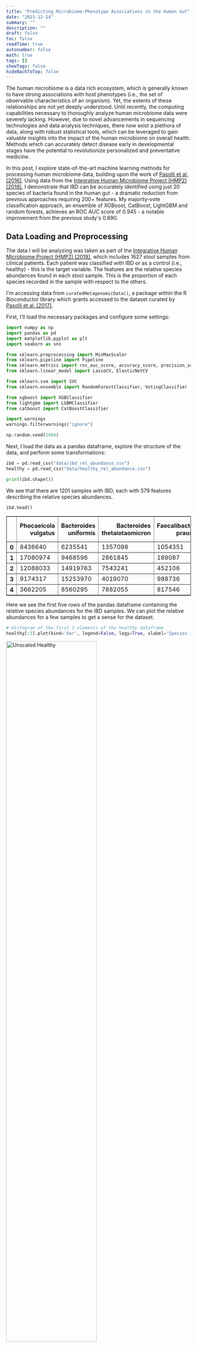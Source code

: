 ```yaml
---
title: "Predicting Microbiome-Phenotype Associations in the Human Gut"  
date: "2023-12-14"  
summary: ""  
description: ""  
draft: false  
toc: false  
readTime: true  
autonumber: false  
math: true  
tags: []
showTags: false  
hideBackToTop: false
---
```


The human microbiome is a data rich ecosystem, which is generally known to have strong associations with host phenotypes (i.e., the set of observable characteristics of an organism). Yet, the extents of these relationships are not yet deeply understood. Until recently, the computing capabilities necessary to thoroughly analyze human microbiome data were severely lacking. However, due to novel advancements in sequencing technologies and data analysis techniques, there now exist a plethora of data, along with robust statistical tools, which can be leveraged to gain valuable insights into the impact of the human microbiome on overall health. Methods which can accurately detect disease early in developmental stages have the potential to revolutionize personalized and preventative medicine.

In this post, I explore state-of-the-art machine learning methods for processing human microbiome data, building upon the work of [Pasolli et al. [2016]](https://journals.plos.org/ploscompbiol/article/file?id=10.1371/journal.pcbi.1004977&type=printable). Using data from the [Integrative Human Microbiome Project (HMP2) [2019]](https://pubmed.ncbi.nlm.nih.gov/31142855/), I demonstrate that IBD can be accurately identified using just 20 species of bacteria found in the human gut - a dramatic reduction from previous approaches requiring 200+ features. My majority-vote classification approach, an ensemble of XGBoost, CatBoost, LightGBM and random forests, achieves an ROC AUC score of 0.945 - a notable improvement from the previous study's 0.890.

## Data Loading and Preprocessing

The data I will be analyzing was taken as part of the [Integrative Human Microbiome Project (HMP2) [2019]](https://pubmed.ncbi.nlm.nih.gov/31142855/), which includes 1627 stool samples from clinical patients. Each patient was classified with IBD or as a control (i.e., healthy) - this is the target variable. The features are the relative species abundances found in each stool sample. This is the proportion of each species recorded in the sample with respect to the others.

I'm accessing data from `curatedMetagenomicData()`, a package within the R Bioconductor library which grants accessed to the dataset curated by [Pasolli et al. [2017]](https://www.biorxiv.org/content/10.1101/103085v2.full.pdf).

First, I'll load the necessary packages and configure some settings:

```py
import numpy as np
import pandas as pd
import matplotlib.pyplot as plt
import seaborn as sns

from sklearn.preprocessing import MinMaxScaler
from sklearn.pipeline import Pipeline
from sklearn.metrics import roc_auc_score, accuracy_score, precision_score, recall_score, f1_score, balanced_accuracy_score, confusion_matrix, RocCurveDisplay
from sklearn.linear_model import LassoCV, ElasticNetCV

from sklearn.svm import SVC
from sklearn.ensemble import RandomForestClassifier, VotingClassifier

from xgboost import XGBClassifier
from lightgbm import LGBMClassifier
from catboost import CatBoostClassifier

import warnings
warnings.filterwarnings("ignore")

np.random.seed(1984)
```

Next, I load the data as a pandas dataframe, explore the structure of the data, and perform some transformations:

```py
ibd = pd.read_csv("data/ibd_rel_abundance.csv")
healthy = pd.read_csv("data/healthy_rel_abundance.csv")

print(ibd.shape())
```

We see that there are 1201 samples with IBD, each with 579 features describing the relative species abundances.

```
ibd.head()
```

<div>
<style scoped>
        .dataframe tbody tr th:only-of-type {
            vertical-align: middle;
        }
</style>
    <table border="1" class="dataframe">
    <thead>
        <tr style="text-align: right;">
        <th></th>
        <th>Phocaeicola vulgatus</th>
        <th>Bacteroides uniformis</th>
        <th>Bacteroides thetaiotaomicron</th>
        <th>Faecalibacterium prausnitzii</th>
        <th>Roseburia faecis</th>
        <th>Bacteroides caccae</th>
        <th>Enterocloster clostridioformis</th>
        <th>Bacteroides fragilis</th>
        <th>Fusicatenibacter saccharivorans</th>
        <th>Flavonifractor plautii</th>
        <th>...</th>
        <th>Prevotella histicola</th>
        <th>Prevotella pallens</th>
        <th>Chlamydia ibidis</th>
        <th>Enterococcus mundtii</th>
        <th>Anaerostipes sp. 992a</th>
        <th>Actinobaculum sp. oral taxon 183</th>
        <th>Lachnoclostridium sp. An298</th>
        <th>Haemophilus haemolyticus</th>
        <th>Enterococcus dispar</th>
        <th>Atopobium minutum</th>
        </tr>
    </thead>
    <tbody>
        <tr>
        <th>0</th>
        <td>8436640</td>
        <td>6235541</td>
        <td>1357098</td>
        <td>1054351</td>
        <td>999360</td>
        <td>551484</td>
        <td>334448</td>
        <td>168192</td>
        <td>139201</td>
        <td>133264</td>
        <td>...</td>
        <td>0</td>
        <td>0</td>
        <td>0</td>
        <td>0</td>
        <td>0</td>
        <td>0</td>
        <td>0</td>
        <td>0</td>
        <td>0</td>
        <td>0</td>
        </tr>
        <tr>
        <th>1</th>
        <td>17080974</td>
        <td>9468596</td>
        <td>2861845</td>
        <td>189087</td>
        <td>190713</td>
        <td>479440</td>
        <td>315591</td>
        <td>182143</td>
        <td>268493</td>
        <td>427323</td>
        <td>...</td>
        <td>0</td>
        <td>0</td>
        <td>0</td>
        <td>0</td>
        <td>0</td>
        <td>0</td>
        <td>0</td>
        <td>0</td>
        <td>0</td>
        <td>0</td>
        </tr>
        <tr>
        <th>2</th>
        <td>12088033</td>
        <td>14919763</td>
        <td>7543241</td>
        <td>452106</td>
        <td>455094</td>
        <td>1991901</td>
        <td>537137</td>
        <td>7969977</td>
        <td>5346</td>
        <td>185637</td>
        <td>...</td>
        <td>0</td>
        <td>0</td>
        <td>0</td>
        <td>0</td>
        <td>0</td>
        <td>0</td>
        <td>0</td>
        <td>0</td>
        <td>0</td>
        <td>0</td>
        </tr>
        <tr>
        <th>3</th>
        <td>9174317</td>
        <td>15253970</td>
        <td>4019070</td>
        <td>988736</td>
        <td>429513</td>
        <td>964149</td>
        <td>46820</td>
        <td>3271311</td>
        <td>37552</td>
        <td>86170</td>
        <td>...</td>
        <td>0</td>
        <td>0</td>
        <td>0</td>
        <td>0</td>
        <td>0</td>
        <td>0</td>
        <td>0</td>
        <td>0</td>
        <td>0</td>
        <td>0</td>
        </tr>
        <tr>
        <th>4</th>
        <td>3662205</td>
        <td>8560295</td>
        <td>7882055</td>
        <td>817546</td>
        <td>814911</td>
        <td>686063</td>
        <td>27640</td>
        <td>4984518</td>
        <td>9446</td>
        <td>411733</td>
        <td>...</td>
        <td>0</td>
        <td>0</td>
        <td>0</td>
        <td>0</td>
        <td>0</td>
        <td>0</td>
        <td>0</td>
        <td>0</td>
        <td>0</td>
        <td>0</td>
        </tr>
    </tbody>
    </table>
</div>

Here we see the first five rows of the pandas dataframe containing the relative species abundances for the IBD samples. We can plot the relative abundances for a few samples to get a sense for the dataset.

```py
# Histogram of the first 3 elements of the healthy dataframe
healthy[:3].plot(kind='bar', legend=False, logy=True, xlabel='Species in Healthy samples', ylabel='Log scale of relative abundances', rot=0);
```

<div id="fig1" class="figure">
  <img src="figures/healthy_unscaled.png" alt="Unscaled Healthy" style="width:70%; margin-left: auto; margin-right:auto">
</div>

```py
# Histogram of the first 3 elements of the IBD dataframe
ibd[:3].plot(kind='bar', legend=False, logy=True, xlabel='Species in IBD samples', ylabel='Log scale of relative abundances', rot=0);
```

<div id="fig2" class="figure">
  <img src="figures/ibd_unscaled.png" alt="Unscaled IBD" style="width:70%; margin-left: auto; margin-right:auto">
</div>

Immediately, we notice that the healthy samples seem to have higher biodiversity. We can also see that the scale of the entries varies drastically. Of the nonzero features, the scales differ from $\sim 10^3$ to $\sim 10^7$. It's a similar story for the healthy samples. To address this, we will incorporate min-max scaling into our pipeline later.

This is unlabeled data, so we need to insert the target variable:

```py
healthy.insert(0, 'IBD', 0); # 0 for control sample
ibd.insert(0, 'IBD', 1); # 1 for case sample
```

Now, to construct our full dataset, I concatenate the two and shuffle them. I also rename some of the columns to remove characters that will prove problematic later when training our models.

```py
# Concatenate, shuffle, and reindex
data = pd.concat([ibd, healthy]).sample(frac=1).set_index(np.arange(0, 1627))

# Replace brackets in column names
data.columns = data.columns.str.replace('[', '').str.replace(']', '')
```

Finally, I construct the train, validation, and test sets using an 80/10/10 split:

```py
# Create partitions at 80% and 90% of original dataset, resulting in three subsets
train, val, test = np.split(data.sample(frac=1), [int(.8*len(data)), int(.9*len(data))])

X_train = train.drop('IBD', axis=1).fillna(0) # Features
y_train = train['IBD'] # Targets

X_val = val.drop('IBD', axis=1).fillna(0)
y_val = val['IBD']

X_test = test.drop('IBD', axis=1).fillna(0)
y_test = test['IBD']
```

## Feature Selection w/ LASSO and ElasticNet

The resulting dataset is a high-dimensional sparse matrix containing relative species abundances. My goal is to narrow down this set of features to see which are the most important in predicting the target variable. In the long run, this will help us make biological insights into which species are most commonly linked to IBD.

First, I implement a baseline SVM classifier with min-max scaling:

```py
steps = [
    ('scaler', MinMaxScaler()),  # Data preprocessing step
    ('classifier', SVC(C=2048, gamma=.5, kernel='rbf', random_state=1))  # Model step
]

svm_base = Pipeline(steps)

svm_base.fit(X_train, y_train)
```

To evaluate this model, we can visualize the ROC curve:

```py
fig, ax = plt.subplots(figsize=(8, 6))

fig_params = {'estimator' : pipeline,
              'name' : 'Base SVM',
              'X' : X_test,
              'y' : y_test,
              'ax' : ax,
              'c' : 'black',
              'ls' : 'dashed',
              'lw' : 1}

RocCurveDisplay.from_estimator(**fig_params)
ax.plot([0,1], c='gray', ls='dotted', lw=.75)

ax.set_title('ROC Curve')
ax.set_xlabel('False Positive Rate')
ax.set_ylabel('True Positive Rate')

plt.show();
```

<div id="fig3" class="figure">
  <img src="figures/roc_svm_base.png" alt="SVM Base ROC" style="width:75%; margin-left: auto; margin-right:auto">
</div>

We see that the base SVM estimator achieves an ROC AUC score of 0.89. Now, I want to perform feature selection on the dataset and see how the model performs on various subsets of the original features. So, I implement two different feature selection methods: Lasso and Elastic Net Regularization. Then, I assess each model's accuracy on different subsets of the features.

First, I implement `LassoCV()`, which searches for the optimal `alpha` parameter in $\\{10^{-4}, 10^{-3.5}, \dots, 10^{.5}\\}$, as described in [Pasolli et al. [2016]](https://journals.plos.org/ploscompbiol/article/file?id=10.1371/journal.pcbi.1004977&type=printable):

```py
alphas = [10**(x) for x in np.arange(-4, 0, step=.5)]

lassoCV = LassoCV(cv = 5,
                  alphas=alphas,
                  random_state=42).fit(X_train, y_train)
```

Similarly, I implement `ENetCV()`, which searches for the optimal `alpha` parameter as before, as well as the optimal `l1_ratio` parameter in $\\{.1, .5, .7, .9, .95, .99, 1\\}$:

```py
l1_ratios = [.1, .5, .7, .9, .95, .99, 1]

enetCV = ElasticNetCV(l1_ratio=l1_ratios,
                      alphas=alphas,
                      cv=5,
                      random_state=1984).fit(X_train, y_train)

enetCV.l1_ratio_
```

```
Output: 1.0
```

Interestingly, ENetCV returned an `l1_ratio` value of 1.0, completely favoring an $L^1$-norm. In this case, ElasticNet is equivalent to LASSO, so I'll only use LASSO hereafter.

Next, I remove all of the columns in which the lasso coefficient is zero:

```py
X_lasso = data.drop(['IBD'], axis=1).copy()
coefs = lassoCV.coef_.copy()

while(int(np.min(np.abs(coefs)) == 0)):
    idx = np.argmin(np.abs(coefs))
    X_lasso = X_lasso.drop(X_lasso.columns[idx], axis=1)
    coefs = np.delete(coefs, idx)

X_lasso.shape
```

```
Output: (1627, 444)
```

I'll also create train, validation, and test splits for this reduced dataset:

```py
X_train_lasso = X_train[X_lasso.columns]
X_val_lasso = X_val[X_lasso.columns]
X_test_lasso = X_test[X_lasso.columns]
```

Now we see that the number of features has been reduced to 444, from the original 579. Moreover, the lasso coefficients now specify relative importances for each feature. I want to further reduce the number features, so I will train and validate the model while varying the percentage of features included in the process, each time selecting the top-$p$ proportion of the features, where $p \in [0, 1]$. This will tell us if a model is still capable of making accurate predictions on even smaller subsets of the features.

In code, this looks like the following:

```py
# Redefine `steps` to incorporate randomness into the model
steps = [
    ('scaler', MinMaxScaler()),  # Data preprocessing step
    ('classifier', SVC(C=2048, gamma=.5, kernel='rbf'))  # Model step
]

percentiles = [.1 * x for x in np.arange(10)]

total_coefs = coefs.size
svm_scores = np.zeros(len(percentiles))

for i, percent in enumerate(percentiles):

    columns = []
    lasso_coefs = coefs.copy()
    d = X_lasso.copy()

    # Contructing the dataset with top p percent of features included:
    for _ in range(int((1-percent) * total_coefs)):
        # Get index of most important feature, append to columns
        idx = np.argmax(np.abs(lasso_coefs))
        columns.append(d.columns[idx])
        # Remove feature from list to search for next most important feature
        lasso_coefs = np.delete(lasso_coefs, idx)
        d.drop(d.columns[idx], axis=1, inplace=True)

    # Construct train and validation sets on new subset of features
    train = X_train_lasso[columns]
    val = X_val_lasso[columns]

    # Training / testing and averaging results:
    for _ in range(20):
        svm = Pipeline(steps)
        svm.fit(train, y_train)
        svm_scores[i] += roc_auc_score(y_val, svm.decision_function(val)) / 20
```

We can also visualize these scores:

```py
fig, ax = plt.subplots(figsize=(6, 4))

ticks = [0.0, 0.2, 0.4, 0.6, 0.8]
labels = ['0.1 / 44', '0.3 / 133', '0.5 / 222', '0.7 / 310', '0.9 / 399']

ax.plot(percentiles[::-1], svm_scores, label='Lasso Features', c='midnightblue', lw=.75)
ax.set_xlabel('Proportion / Number of Features Included')
ax.set_xticks(ticks, labels)
ax.set_ylabel('ROC AUC Score')
ax.set_title('ROC AUC scores vs. proportion of features for SVM');
```

<div id="fig4" class="figure">
  <img src="figures/varying_feature_proportions.png" alt="Varying Feature Proportions" style="width:80%; margin-left: auto; margin-right:auto">
</div>

We see that with even just 30% of the nonzero LASSO predictors included, the SVM model is able to achieve a decent ROC AUC score - around 0.8. Recall, this 30% corresponds to 133 of the original 579 features - we are slowly whittling down the dimensionality of our dataset.

So, we'll make a reduced dataset with the top 30% of features:

```py
columns = []
lasso_coefs = coefs.copy()
d = X_lasso.copy()

for _ in range(int(.2 * total_coefs)):
    idx = np.argmax(np.abs(lasso_coefs))
    columns.append(d.columns[idx])
    lasso_coefs = np.delete(lasso_coefs, idx)
    d.drop(d.columns[idx], axis=1, inplace=True)

train30 = X_train_lasso[columns]
val30 = X_val_lasso[columns]
test30 = X_test_lasso[columns]
```

Now, I'll train an SVM on this reduced dataset, and see how it performs in comparison to the baseline estimator.

```py
steps = [
    ('scaler', MinMaxScaler()),  # Data preprocessing step
    ('classifier', SVC(C=2048, gamma=.5, kernel='rbf', random_state=1984))  # Model step
]

svm_lasso = Pipeline(steps)
svm_lasso.fit(train30, y_train)

fig, ax = plt.subplots(figsize=(8, 6))

fig_params1 = {'estimator' : svm_base,
              'name' : 'Base SVM',
              'X' : X_val,
              'y' : y_val,
              'ax' : ax,
              'c' : 'black',
              'ls' : 'dashed',
              'lw' : 1}

fig_params2 = {'estimator' : svm_lasso,
              'name' : 'Lasso SVM',
              'X' : val30,
              'y' : y_val,
              'ax' : ax,
              'c' : 'darkorange',
              'ls' : 'solid',
              'lw' : 1}

RocCurveDisplay.from_estimator(**fig_params1)
RocCurveDisplay.from_estimator(**fig_params2)
ax.plot([0,1], c='gray', ls='dotted', lw=.75)

ax.set_title('ROC Curves for SVM Estimators')
ax.set_xlabel('False Positive Rate')
ax.set_ylabel('True Positive Rate')

plt.show();
```

<div id="fig5" class="figure">
  <img src="figures/roc_svm_lasso.png" alt="SVM LASSO ROC" style="width:75%; margin-left: auto; margin-right:auto">
</div>

As we can see, the SVM trained on this reduced dataset still achieves good predictability - the ROC AUC score fell by approximately 10%, but this is a small decrease considering that we reduced the dimensionality of the feature space from 579 to 133 - almost an 80% decrease.

## Improving the Predictability

Here comes the fun part: let's see how high of a score we can achieve with more sophisticated models. I'll start by constructing a random forest and comparing it's accuracy to the SVM. The process for constructing the RF is outlined in [Pasolli et al. [2016]](https://journals.plos.org/ploscompbiol/article/file?id=10.1371/journal.pcbi.1004977&type=printable), which I reiterate here:

* The parameters are chosen as
  * Number of trees: 500
  * Criterion: Gini impurity
  * Number of features considered at each split: $m = \sqrt{p}$, where $p$ is the total number of predictors

  * `class_weight = balanced`, to account for the imabalance between # of case samples vs. controls (i.e., there are more patients with IBD in the dataset than healthy patients)
* `GridSearchCV()` is performed in an attempt to achieve more optimal parameters; however, no significant improvements were made, so the original parameters were kept 

* An implicit feature selection is performed using the impurity-based feature importance. The steps for this process are:
  1. The RF is trained on the whole dataset
  2. The features were ranked according to the impurity-based importance
  3. The RF is retrained on the top $k$ features, where $k$ is chosen from $\\{5, 10, 20, 30, 40, 50, 60, 70, 80, 90, 100, 125, 150, 175, 200\\}$
  4. The number of features that maximizes the accuracy is chosen
  5. The final model is retrained on this subset of features

I'll start by training the initial RF:

```py
rf = RandomForestClassifier(n_estimators=500,
                           criterion='gini',
                           max_features='sqrt',
                           class_weight='balanced',
                           random_state=1984).fit(X_train, y_train)
```

During the training process for RFs, an implicit feature importance is assigned to each predictor based on the gini impurity. Based on these feature importances, we select the top-$k$ features, selecting a different value for $k$ each time. We re-evaluate an RF on each of these subsets of size $k$, ultimately choosing the value for $k$ which results in the best performance. This is implemented as follows:

```py
feature_importances = rf.feature_importances_

num_features = [5, 10, 20, 30, 40, 50, 60, 70, 80, 90, 100, 125, 150, 175, 200]
rf_scores = []

for k in num_features:
    K_train = X_train.copy()
    K_val = X_val.copy()
    features = feature_importances

    # Constructing list of top k features by dropping lowest 579 - k features:
    for i in range(579 - k):
        idx = np.argmin(features)
        K_train = K_train.drop(K_train.columns[idx], axis=1)
        features = np.delete(features, idx)

    rf_temp = RandomForestClassifier(n_estimators=500,
                                     criterion='gini',
                                     max_features='sqrt',
                                     class_weight='balanced',
                                     random_state=1984).fit(K_train, y_train)
    
    K_val = K_val[K_train.columns]

    rf_scores.append(rf_temp.score(K_val, y_val))

k = num_features[np.argmax(rf_scores)]

print(f"k = {k}")
```

```
Output: k = 200
```

We see that the optimal value for $k$ is 200. So, we'll construct a dataset from the top 200 features, then re-train an RF:

```py
features = feature_importances

K_train = X_train.copy()
K_val = X_val.copy()

for i in range(579 - k):
    idx = np.argmin(features)
    K_train = K_train.drop(K_train.columns[idx], axis=1)
    features = np.delete(features, idx)

K_val = K_val[K_train.columns]

rf = RandomForestClassifier(n_estimators=500,
                            criterion='gini',
                            max_features='sqrt',
                            class_weight='balanced',
                            random_state=1984).fit(K_train, y_train)
```

Once again, we'll visualize the ROC curve for the RF, and compare it to the two SVM models:


<div id="fig6" class="figure">
  <img src="figures/roc_RF.png" alt="Random Forest ROC" style="width:75%; margin-left: auto; margin-right:auto">
</div>

It appears that the RF model is much more powerful - trained on 200 features, it vastly outperforms both models, even the baseline SVM trained on all 579 features.
It can also be informative to visualize the confusion matrices for each model, detailing the true/false positive/negative rates for each category.

<div id="fig7" class="figure">
  <img src="figures/confusion_matrices_three_models.png" alt="Three Confusion Matrices" style="width:100%; margin-left: auto; margin-right:auto">
</div>

Interestingly, it appears that all three models classify the healthy samples with higher precision than unhealthy samples.
The random forest even achieves a perfect classification rate for healthy samples.
It's important to note here the imbalance between the two classes, which we accounted for by setting the `class_weight` parameter equal to `balanced` for the RF model.
This adjusts the weights according to the class frequencies, assigning higher weight to classes with less examples.

Finally, I'll build a large ensemble model to see how much predictive performance we can achieve.
I'll follow a similar process for selecting features as before, successively training different classifiers on subsets of the features of varying size (up to 200).
I use the same feature importances retrieved from the RF model trained on the entire feature space.
Then, I select the subset of features for which the model achieved the best performance - this results in a $k$ value of 100.
The classifier will be a voting classifier consisting of several models: XGBoost, LightGBM, CatBoost, and RF. This involves training each constituent model, then taking a majority vote during inference.

```py
# Setting model parameters

lgbm = LGBMClassifier(**{  'objective'           : 'binary',
                           'boosting_type'       : 'gbdt',
                           'metric'              : "auc",
                           'random_state'        : 42,
                           'colsample_bytree'    : 0.56,
                           'subsample'           : 0.35,
                           'learning_rate'       : 0.05,
                           'max_depth'           : 8,
                           'n_estimators'        : 1000,
                           'num_leaves'          : 140,
                           'reg_alpha'           : 0.14,
                           'reg_lambda'          : 0.85,
                           'verbosity'           : -1,
                          })
xgb  = XGBClassifier(**{  'objective'             : 'binary:logistic',
                          'eval_metric'           : "auc",
                          'random_state'          : 42,
                          'colsample_bytree'      : 0.25,
                          'learning_rate'         : 0.07,
                          'max_depth'             : 8,
                          'n_estimators'          : 800,
                          'reg_alpha'             : 0.09,
                          'reg_lambda'            : 0.70,
                          'min_child_weight'      : 22,
                          'verbosity'             : 0,
                         })
cat  = CatBoostClassifier(**{
                         'iterations'            : 10000,
                         'objective'             : 'Logloss',
                         'eval_metric'           : "AUC",
                         'early_stopping_rounds' : 1000,
                         'bagging_temperature'   : 0.1,
                         'colsample_bylevel'     : 0.88,
                         'iterations'            : 1000,
                         'learning_rate'         : 0.065,
                         'max_depth'             : 7,
                         'l2_leaf_reg'           : 1,
                         'min_data_in_leaf'      : 25,
                         'random_strength'       : 0.1,
                         'max_bin'               : 100,
                         'verbose'               : 0,
                        })
rf_vote = RandomForestClassifier(**{'n_estimators' : 500,
                               'criterion'    : 'gini',
                               'max_features' : 'sqrt',
                               'class_weight' : 'balanced',
                               'random_state' : 1984
                            })
```


Next, I'm going to train two instances of this classifier: one trained on the top 100 features, and one trained on the top 20 features. 

The pipeline for each of the classifiers is defined as follows:

```py
# Pipeline for model trained on top k features
vote = VotingClassifier(
    estimators=[('lgbm', lgbm), ('xgb', xgb), ('cat', cat), ('rf', rf_vote)],
    voting='soft',
    weights = [2, 1, 1, .5]
)

steps = [
    ('scaler', MinMaxScaler()),  # Data preprocessing step
    ('model', vote)  # Model step
]

# Pipeline for model trained on 20 features
vote_20 = VotingClassifier(
    estimators=[('lgbm', lgbm), ('xgb', xgb), ('cat', cat), ('rf', rf_vote)],
    voting='soft',
    weights = [2, 1, 1, .5]
)

steps_20 = [
    ('scaler', MinMaxScaler()),  # Data preprocessing step
    ('model', vote_20)  # Model step
]
```

I construct the two corresponding datasets as before, one with 100 features, one with 20. The ROC curve for each model is shown:

<div id="fig8" class="figure">
  <img src="figures/roc_voting_classifier.png" alt="Voting Classifier ROC" style="width:75%; margin-left: auto; margin-right:auto">
</div>

The ROC curve shows comparable performance between the two models, with slightly better prediction rates for the voting classifier trained on 100 features - half as many as the RF.
Moreover, the voting classifier trained on only *20 features* achieves an ROC AUC score of .96 - that's impressive considering the large reduction in feature space. This could be very important in terms of identifying biomarkers for IBD.

## Results

Finally, I summarize the results for each of the models, assessing various classification metrics on the test set. I also include a summary of the original study's best results, each result reported for their model which achieved the highest score for that metric.

<div>
<style scoped>
    .dataframe tbody tr th:only-of-type {
        vertical-align: middle;
    }
</style>
<table border="1" class="dataframe">
  <thead>
    <tr style="text-align: right;">
      <th></th>
      <th>ROC AUC</th>
      <th>Accuracy</th>
      <th>Balanced Accuracy</th>
      <th>Precision</th>
      <th>F1 Score</th>
      <th>Recall</th>
    </tr>
  </thead>
  <tbody>
    <tr>
      <th>RF (200 features)</th>
      <td>0.955</td>
      <td>0.957</td>
      <td>0.934</td>
      <td>0.95</td>
      <td>0.97</td>
      <td>0.991</td>
    </tr>
    <tr>
      <th>Voting Classifier (100 features)</th>
      <td>0.958</td>
      <td>0.963</td>
      <td>0.945</td>
      <td>0.958</td>
      <td>0.974</td>
      <td>0.991</td>
    </tr>
    <tr>
      <th>Voting Classifier (20 features)</th>
      <td>0.945</td>
      <td>0.926</td>
      <td>0.895</td>
      <td>0.925</td>
      <td>0.949</td>
      <td>0.974</td>
    </tr>
    <tr>
      <th>Original Study</th>
      <td>0.89</td>
      <td>0.78</td>
      <td>-</td>
      <td>0.78</td>
      <td>0.78</td>
      <td>0.81</td>
    </tr>
  </tbody>
</table>
</div>


Even when using just 20 features (about 3.5% of the original feature set), the voting classifier maintains strong performance with an ROC AUC score of 0.945 and F1 score of 0.949. This suggests that a very small subset of bacterial species may be sufficient for accurate IBD diagnosis.

It is important to note here that the original study had a slightly different experimental setup. These results which they report were from cross-validated test scores evaluated on data taken in different studies. This is slightly different to my experimental setup, where I took several datasets from different studies and shuffled them together, training and testing on samples across datasets.a

## Discussion

In this post, I used machine learning techniques to predict disease presence in patients from gut microbiome samples, building upon the work of [Pasolli et al. [2016]](https://journals.plos.org/ploscompbiol/article/file?id=10.1371/journal.pcbi.1004977&type=printable). By leveraging a larger dataset, implementing modern ensemble methods (XGBoost, CatBoost, and LightGBM), and implementing feature selection techniques, I was able to improve upon their prediction accuracy. The highest ROC AUC score we achieved was 0.98, on just 100 of the original 579 features. Moreover, I was able to achieve an ROC AUC score of 0.96 with a subset of just 20 features, identifying potential biological markers for early diagnosis.

In future work, it would be interesting to ultimately increase the scale of this project, which can be done in a number of ways:
* Generalizing results to larger datasets
* Performing analysis on different diseases
* Performing cross-validation of results across different studies (i.e., different sets of microbiome samples)

Additionally, it would be interesting to explore how the differences in the selected features vary for each algorithm (e.g., LASSO, ENet, RF, etc.) It would also be informative to further investigate which samples are being misclassified. 

All the code in this post can be found at https://github.com/wvirany/microbiome.



## References

1. Edoardo Pasolli, Duy Tin Truong, Faizan Malik, Levi Waldron, and Nicola Segata. Machine learning meta-analysis of
large metagenomic datasets: Tools and biological insights. PLoS Comput. Biol., 12(7):e1004977, July 2016.

2. Lloyd-Price, J., Arze, C., Ananthakrishnan, A.N. et al. Multi-omics of the gut microbial ecosystem in inflammatory bowel diseases. Nature 569, 655–662 (2019). doi.org/10.1038/s41586-019-1237-9.

3. Pasolli E, Schiffer L, Manghi P, Renson A, Obenchain V, Truong D, Beghini F, Malik F, Ramos M, Dowd J, Huttenhower C, Morgan M, Segata N, Waldron L (2017). “Accessible, curated metagenomic data through ExperimentHub.” Nat. Methods, 14(11), 1023–1024. ISSN 1548-7091, 1548-7105, doi:10.1038/nmeth.4468.